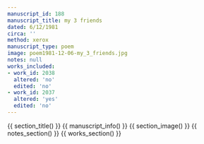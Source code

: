 ```yaml
---
manuscript_id: 188
manuscript_title: my 3 friends
dated: 6/12/1981
circa: ''
method: xerox
manuscript_type: poem
image: poem1981-12-06-my_3_friends.jpg
notes: null
works_included:
- work_id: 2038
  altered: 'no'
  edited: 'no'
- work_id: 2037
  altered: 'yes'
  edited: 'no'
---
```


{{ section_title() }}
{{ manuscript_info() }}
{{ section_image() }}
{{ notes_section() }}
{{ works_section() }}
